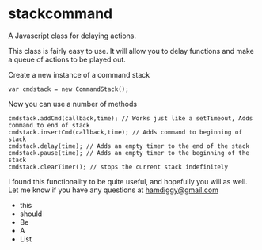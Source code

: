 stackcommand
============

A Javascript class for delaying actions.

This class is fairly easy to use.  It will allow you to delay functions and make a queue of actions to be played out.

Create a new instance of a command stack

    var cmdstack = new CommandStack();
    
Now you can use a number of methods

    cmdstack.addCmd(callback,time); // Works just like a setTimeout, Adds command to end of stack
    cmdstack.insertCmd(callback,time); // Adds command to beginning of stack
    cmdstack.delay(time); // Adds an empty timer to the end of the stack
    cmdstack.pause(time); // Adds an empty timer to the beginning of the stack
    cmdstack.clearTimer(); // stops the current stack indefinitely
    
I found this functionality to be quite useful, and hopefully you will as well.  Let me know if you have any questions at hamdiggy@gmail.com

- this
- should
- Be
- A
- List
